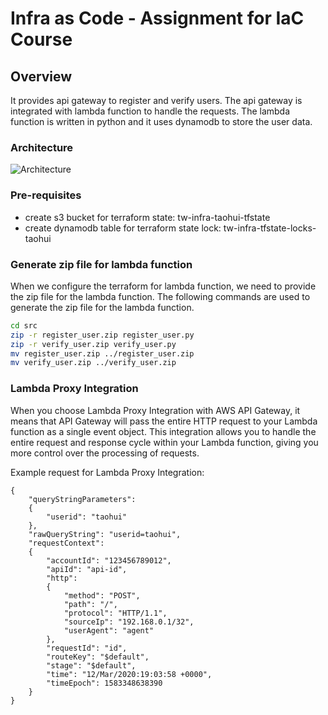 # Infra as Code - Assignment for IaC Course

## Overview
It provides api gateway to register and verify users. The api gateway is integrated with lambda function to handle the requests. The lambda function is written in python and it uses dynamodb to store the user data.

### Architecture
![Architecture](./images/assignment.png)


### Pre-requisites
- create s3 bucket for terraform state: tw-infra-taohui-tfstate
- create dynamodb table for terraform state lock: tw-infra-tfstate-locks-taohui

### Generate zip file for lambda function
When we configure the terraform for lambda function, we need to provide the zip file for the lambda function. 
The following commands are used to generate the zip file for the lambda function.
```bash
cd src
zip -r register_user.zip register_user.py
zip -r verify_user.zip verify_user.py
mv register_user.zip ../register_user.zip
mv verify_user.zip ../verify_user.zip
```

### Lambda Proxy Integration
When you choose Lambda Proxy Integration with AWS API Gateway, it means that API Gateway will pass the entire HTTP request to your Lambda function as a single event object. This integration allows you to handle the entire request and response cycle within your Lambda function, giving you more control over the processing of requests.

Example request for Lambda Proxy Integration:
```
{
    "queryStringParameters":
    {
        "userid": "taohui"
    },
    "rawQueryString": "userid=taohui",
    "requestContext":
    {
        "accountId": "123456789012",
        "apiId": "api-id",
        "http":
        {
            "method": "POST",
            "path": "/",
            "protocol": "HTTP/1.1",
            "sourceIp": "192.168.0.1/32",
            "userAgent": "agent"
        },
        "requestId": "id",
        "routeKey": "$default",
        "stage": "$default",
        "time": "12/Mar/2020:19:03:58 +0000",
        "timeEpoch": 1583348638390
    }
}
```

